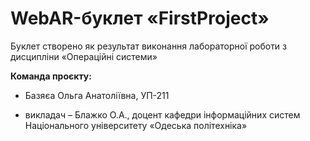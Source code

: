 # WebAR-буклет «FirstProject»
Буклет створено як результат виконання лабораторної роботи з дисципліни
«Операційні системи»

**Команда проєкту:**
- Базяєа Ольга Анатоліївна, УП-211
+ викладач – Блажко О.А., доцент кафедри інформаційних систем Національного
університету «Одеська політехніка»
